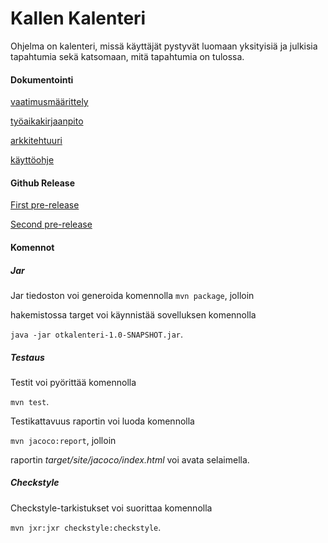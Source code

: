# Kallen Kalenteri
Ohjelma on kalenteri, missä käyttäjät pystyvät luomaan yksityisiä ja julkisia tapahtumia sekä katsomaan, mitä tapahtumia on tulossa.

#### Dokumentointi
[vaatimusmäärittely](https://github.com/014589012/ot-harjoitustyo/blob/master/dokumentointi/vaatimusmaarittely.md)

[työaikakirjaanpito](https://github.com/014589012/ot-harjoitustyo/blob/master/dokumentointi/tyoaikakirjaanpito.md)

[arkkitehtuuri](https://github.com/014589012/ot-harjoitustyo/blob/master/dokumentointi/arkkitehtuuri.md)

[käyttöohje](https://github.com/014589012/ot-harjoitustyo/blob/master/dokumentointi/kayttoohje.md)

#### Github Release
[First pre-release](https://github.com/014589012/ot-harjoitustyo/releases/tag/viikko5)

[Second pre-release](https://github.com/014589012/ot-harjoitustyo/releases/tag/viikko6)

#### Komennot

##### Jar

Jar tiedoston voi generoida komennolla
`mvn package`, jolloin

hakemistossa target voi käynnistää sovelluksen komennolla

`java -jar otkalenteri-1.0-SNAPSHOT.jar`.

##### Testaus

Testit voi pyörittää komennolla

`mvn test`.

Testikattavuus raportin voi luoda komennolla

`mvn jacoco:report`, jolloin

raportin *target/site/jacoco/index.html* voi avata selaimella.

##### Checkstyle

Checkstyle-tarkistukset voi suorittaa komennolla

`mvn jxr:jxr checkstyle:checkstyle`.
